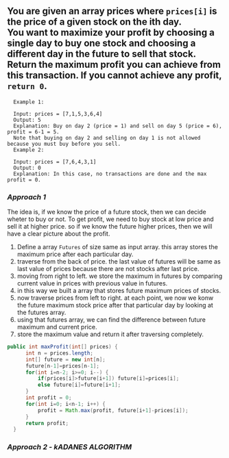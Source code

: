 ## You are given an array prices where `prices[i]` is the price of a given stock on the ith day.<br>You want to maximize your profit by choosing a single day to buy one stock and choosing a different day in the future to sell that stock.<br>Return the maximum profit you can achieve from this transaction. If you cannot achieve any profit, `return 0`.

      Example 1:
      
      Input: prices = [7,1,5,3,6,4]
      Output: 5
      Explanation: Buy on day 2 (price = 1) and sell on day 5 (price = 6), profit = 6-1 = 5.
      Note that buying on day 2 and selling on day 1 is not allowed because you must buy before you sell.
      Example 2:
      
      Input: prices = [7,6,4,3,1]
      Output: 0
      Explanation: In this case, no transactions are done and the max profit = 0.


### ***Approach 1***
  The idea is, if we know the price of a future stock, then we can decide wheter to buy or not.
  To get profit, we need to buy stock at low price and sell it at higher price. so if we know the future higher prices, then we will have a clear picture about the profit.

  1. Define a array `Futures` of size same as input array. this array stores the maximum price after each particular day. 
  2. traverse from the back of price. the last value of futures will be same as last value of prices because there are not stocks after last price.
  3. moving from right to left. we store the maximum in futures by comparing current value in prices with previous value in futures.
  4. in this way we built a array that stores future maximum prices of stocks.
  5. now traverse prices from left to right. at each point, we now we konw the future maximum stock price after that particular day by looking at the futures array.
  6. using that futures array, we can find the difference between future maximum and current price.
  7. store the maximum value and return it after traversing completely.

  ```Java
  public int maxProfit(int[] prices) {
        int n = prices.length;
        int[] future = new int[n];
        future[n-1]=prices[n-1];
        for(int i=n-2; i>=0; i--) {
            if(prices[i]>future[i+1]) future[i]=prices[i];
            else future[i]=future[i+1];
        }
        int profit = 0;
        for(int i=0; i<n-1; i++) {
            profit = Math.max(profit, future[i+1]-prices[i]);
        }
        return profit;
    }
```

### ***Approach 2 - kADANES ALGORITHM***








































